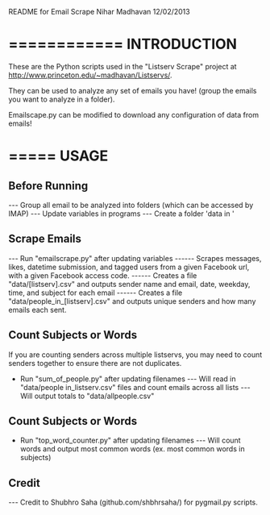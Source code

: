 README for Email Scrape
Nihar Madhavan
12/02/2013

============
INTRODUCTION
============

These are the Python scripts used in the "Listserv Scrape" project at http://www.princeton.edu/~madhavan/Listservs/.

They can be used to analyze any set of emails you have! (group 
the emails you want to analyze in a folder). 

Emailscape.py can be modified to download any configuration of data from emails!


=====
USAGE
=====

Before Running
-------------------------
--- Group all email to be analyzed into folders (which can be accessed by IMAP)
--- Update variables in programs
--- Create a folder 'data in '

Scrape Emails
-------------------------
--- Run "emailscrape.py" after updating variables
------ Scrapes messages, likes, datetime submission, and tagged users from a given Facebook url, with a given Facebook access code.
------ Creates a file "data/[listserv].csv" and outputs sender name and email, date, weekday, time, and subject for each email 
------ Creates a file "data/people_in_[listserv].csv" and outputs unique senders and how many emails each sent. 


Count Subjects or Words
-------------------------
If you are counting senders across multiple listservs, you may need to count senders together to ensure there are not duplicates.

- Run "sum_of_people.py" after updating filenames
--- Will read in "data/people in_listserv.csv" files and count emails across all lists
--- Will output totals to "data/allpeople.csv"

Count Subjects or Words
-------------------------
- Run "top_word_counter.py" after updating filenames
--- Will count words and output most common words (ex. most common words in subjects)

Credit
-------------------------
--- Credit to Shubhro Saha (github.com/shbhrsaha/) for pygmail.py scripts. 
